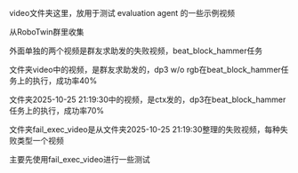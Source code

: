 video文件夹这里，放用于测试 evaluation agent 的一些示例视频

从RoboTwin群里收集

外面单独的两个视频是群友求助发的失败视频，beat_block_hammer任务

文件夹video中的视频，是群友求助发的，dp3 w/o rgb在beat_block_hammer任务上的执行，成功率40%

文件夹2025-10-25 21:19:30中的视频，是ctx发的，dp3在beat_block_hammer任务上的执行，成功率70%

文件夹fail_exec_video是从文件夹2025-10-25 21:19:30整理的失败视频，每种失败类型一个视频

主要先使用fail_exec_video进行一些测试

